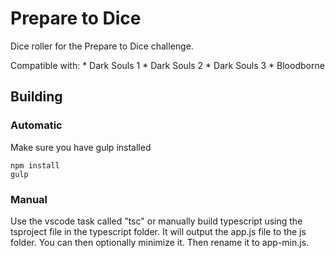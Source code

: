 # Prepare to Dice

Dice roller for the Prepare to Dice challenge.

Compatible with:
	* Dark Souls 1
	* Dark Souls 2
	* Dark Souls 3
	* Bloodborne
	
## Building
### Automatic
Make sure you have gulp installed
```
npm install
gulp
```

### Manual
Use the vscode task called "tsc" or manually build typescript using the tsproject file in the typescript folder.
It will output the app.js file to the js folder. You can then optionally minimize it. Then rename it to app-min.js.
